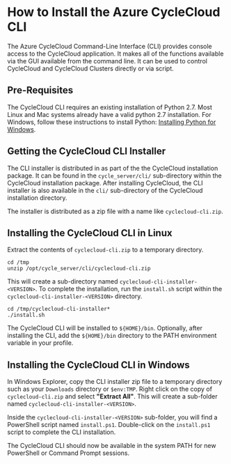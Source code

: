 # How to Install the Azure CycleCloud CLI #

The Azure CycleCloud Command-Line Interface (CLI) provides console access to the CycleCloud application.  It makes all of the functions available via the GUI available from the command line.   It can be used to control CycleCloud and CycleCloud Clusters directly or via script.


## Pre-Requisites ##

The CycleCloud CLI requires an existing installation of Python 2.7.  Most Linux and Mac systems already have a valid python 2.7 installation.   For Windows, follow these instructions to install Python: [Installing Python for Windows](http://docs.python-guide.org/en/latest/starting/install/win/).


## Getting the CycleCloud CLI Installer ##

The CLI installer is distributed in as part of the the CycleCloud installation package.  It can be found in the `cycle_server/cli/` sub-directory within the CycleCloud installation package.   After installing CycleCloud, the CLI installer is also available in the `cli/` sub-directory of the CycleCloud installation directory.

The installer is distributed as a zip file with a name like `cyclecloud-cli.zip`.


## Installing the CycleCloud CLI in Linux ##

Extract the contents of `cyclecloud-cli.zip` to a temporary directory.

    cd /tmp
    unzip /opt/cycle_server/cli/cyclecloud-cli.zip

This will create a sub-directory named `cyclecloud-cli-installer-<VERSION>`.  To complete the installation, run the `install.sh` script within the `cyclecloud-cli-installer-<VERSION>` directory.

    cd /tmp/cyclecloud-cli-installer*
    ./install.sh

The CycleCloud CLI will be installed to `${HOME}/bin`.   Optionally, after installing the CLI, add the `${HOME}/bin` directory to the PATH environment variable in your profile.


## Installing the CycleCloud CLI in Windows ##

In Windows Explorer, copy the CLI installer zip file to a temporary directory such as your `Downloads` directory or `$env:TMP`.   Right click on the copy of `cyclecloud-cli.zip` and select **"Extract All"**.  This will create a sub-folder named `cyclecloud-cli-installer-<VERSION>`.

Inside the `cyclecloud-cli-installer-<VERSION>` sub-folder, you will find a PowerShell script named `install.ps1`.   Double-click on the `install.ps1` script to complete the CLI installation.

The CycleCloud CLI should now be available in the system PATH for new PowerShell or Command Prompt sessions.
